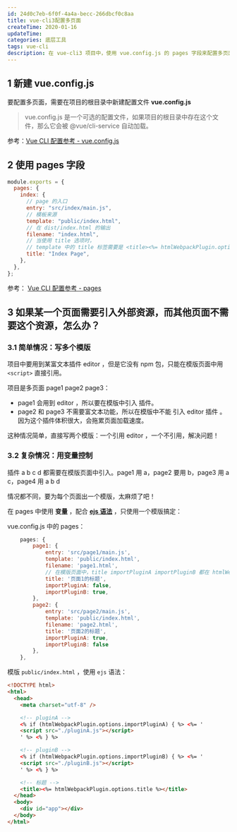```yaml
---
id: 24d0c7eb-6f0f-4a4a-becc-266dbcf0c8aa
title: vue-cli3配置多页面
createTime: 2020-01-16
updateTime:
categories: 底层工具
tags: vue-cli
description: 在 vue-cli3 项目中，使用 vue.config.js 的 pages 字段来配置多页面。pages 中可以自定义变量，变量值可以在模板中使用（ejs 语法）
---
```


## 1 新建 vue.config.js

要配置多页面，需要在项目的根目录中新建配置文件 **vue.config.js**

> vue.config.js 是一个可选的配置文件，如果项目的根目录中存在这个文件，那么它会被 @vue/cli-service 自动加载。

参考：[Vue CLI 配置参考 - vue.config.js](https://cli.vuejs.org/zh/config/)

## 2 使用 pages 字段

```js
module.exports = {
  pages: {
    index: {
      // page 的入口
      entry: "src/index/main.js",
      // 模板来源
      template: "public/index.html",
      // 在 dist/index.html 的输出
      filename: "index.html",
      // 当使用 title 选项时，
      // template 中的 title 标签需要是 <title><%= htmlWebpackPlugin.options.title %></title>
      title: "Index Page",
    },
  },
};
```

参考： [Vue CLI 配置参考 - pages](https://cli.vuejs.org/zh/config/#pages)

## 3 如果某一个页面需要引入外部资源，而其他页面不需要这个资源，怎么办？

### 3.1 简单情况：写多个模版

项目中要用到某富文本插件 editor ，但是它没有 npm 包，只能在模版页面中用 `<script>` 直接引用。

项目是多页面 page1 page2 page3：

- page1 会用到 editor ，所以要在模版中引入 插件。
- page2 和 page3 不需要富文本功能，所以在模版中不能 引入 editor 插件 。因为这个插件体积很大，会拖累页面加载速度。

这种情况简单，直接写两个模版：一个引用 editor ，一个不引用，解决问题！

### 3.2 复杂情况：用变量控制

插件 a b c d 都需要在模版页面中引入。page1 用 a，page2 要用 b，page3 用 a c，page4 用 a b d

情况都不同，要为每个页面出一个模版，太麻烦了吧！

在 pages 中使用 **变量** ，配合 [**ejs 语法**](https://ejs.bootcss.com/#docs) ，只使用一个模版搞定：

vue.config.js 中的 pages：

```js
	pages: {
		page1: {
			entry: 'src/page1/main.js',
			template: 'public/index.html',
			filename: 'page1.html',
			// 在模版页面中，title importPluginA importPluginB 都在 htmlWebpackPlugin.options 下能取到
			title: '页面1的标题',
			importPluginA: false,
			importPluginB: true,
		},
		page2: {
			entry: 'src/page2/main.js',
			template: 'public/index.html',
			filename: 'page2.html',
			title: '页面2的标题',
			importPluginA: true,
			importPluginB: false
		},
	},
```

模版 `public/index.html` ，使用 `ejs` 语法：

```html
<!DOCTYPE html>
<html>
  <head>
    <meta charset="utf-8" />

    <!-- pluginA -->
    <% if (htmlWebpackPlugin.options.importPluginA) { %> <%= '
    <script src="./pluginA.js"></script>
    ' %> <% } %>

    <!-- pluginB -->
    <% if (htmlWebpackPlugin.options.importPluginB) { %> <%= '
    <script src="./pluginB.js"></script>
    ' %> <% } %>

    <!-- 标题 -->
    <title><%= htmlWebpackPlugin.options.title %></title>
  </head>
  <body>
    <div id="app"></div>
  </body>
</html>
```

